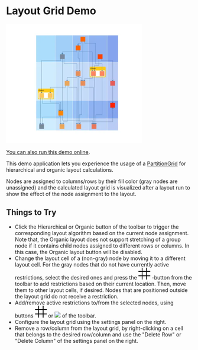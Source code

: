 <!--
 //////////////////////////////////////////////////////////////////////////////
 // @license
 // This file is part of yFiles for HTML.
 // Use is subject to license terms.
 //
 // Copyright (c) by yWorks GmbH, Vor dem Kreuzberg 28,
 // 72070 Tuebingen, Germany. All rights reserved.
 //
 //////////////////////////////////////////////////////////////////////////////
-->
# Layout Grid Demo

<img src="../../../doc/demo-thumbnails/layout-grid.webp" alt="demo-thumbnail" height="320"/>

[You can also run this demo online](https://www.yworks.com/demos/layout/layoutgrid/).

This demo application lets you experience the usage of a [PartitionGrid](https://docs.yworks.com/yfileshtml/#/api/PartitionGrid) for hierarchical and organic layout calculations.

Nodes are assigned to columns/rows by their fill color (gray nodes are unassigned) and the calculated layout grid is visualized after a layout run to show the effect of the node assignment to the layout.

## Things to Try

- Click the Hierarchical or Organic button of the toolbar to trigger the corresponding layout algorithm based on the current node assignment. Note that, the Organic layout does not support stretching of a group node if it contains child nodes assigned to different rows or columns. In this case, the Organic layout button will be disabled.
- Change the layout cell of a (non-gray) node by moving it to a different layout cell. For the gray nodes that do not have currently active restrictions, select the desired ones and press the ![](resources/grid-16.svg) -button from the toolbar to add restrictions based on their current location. Then, move them to other layout cells, if desired. Nodes that are positioned outside the layout grid do not receive a restriction.
- Add/remove active restrictions to/from the selected nodes, using buttons ![](resources/grid-16.svg) or ![](../../resources/icons/delete2-16.svg) of the toolbar.
- Configure the layout grid using the settings panel on the right.
- Remove a row/column from the layout grid, by right-clicking on a cell that belongs to the desired row/column and use the "Delete Row" or "Delete Column" of the settings panel on the right.

